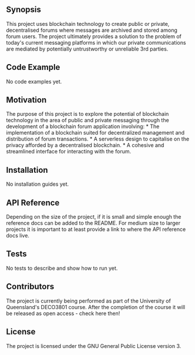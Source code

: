 ## Synopsis

This project uses blockchain technology to create public or private, decentralised forums where messages are archived and stored among forum users. The project ultimately provides a solution to the problem of today's current messaging platforms in which our private communications are mediated by potentially untrustworthy or unreliable 3rd parties.

## Code Example

No code examples yet.

## Motivation

The purpose of this project is to explore the potential of blockchain technology in the area of public and private messaging through the development of a blockchain forum application involving:
    * The implementation of a blockchain suited for decentralized management and distribution of forum transactions. 
    * A serverless design to capitalise on the privacy afforded by a decentralised blockchain.
    * A cohesive and streamlined interface for interacting with the forum.


## Installation

No installation guides yet.

## API Reference

Depending on the size of the project, if it is small and simple enough the reference docs can be added to the README. For medium size to larger projects it is important to at least provide a link to where the API reference docs live.

## Tests

No tests to describe and show how to run yet.

## Contributors

The project is currently being performed as part of the University of Queensland's DECO3801 course. After the completion of the course it will be released as open access - check here then!

## License

The project is licensed under the GNU General Public License version 3.